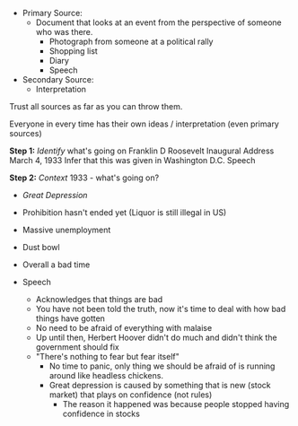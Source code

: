 - Primary Source:
	- Document that looks at an event from the perspective of someone who was there. 
		- Photograph from someone at a political rally
		- Shopping list
		- Diary
		- Speech
- Secondary Source:
	- Interpretation

Trust all sources as far as you can throw them.

Everyone in every time has their own ideas / interpretation (even primary sources)

**Step 1:** *Identify* what's going on
Franklin D Roosevelt Inaugural Address
March 4, 1933
Infer that this was given in Washington D.C.
Speech

**Step 2:** *Context*
1933 - what's going on?
- *Great Depression*
- Prohibition hasn't ended yet (Liquor is still illegal in US)
- Massive unemployment
- Dust bowl
- Overall a bad time

- Speech
	- Acknowledges that things are bad
	- You have not been told the truth, now it's time to deal with how bad things have gotten
	- No need to be afraid of everything with malaise
	- Up until then, Herbert Hoover didn't do much and didn't think the government should fix
	- "There's nothing to fear but fear itself"
		- No time to panic, only thing we should be afraid of is running around like headless chickens.
		- Great depression is caused by something that is new (stock market) that plays on confidence (not rules)
			- The reason it happened was because people stopped having confidence in stocks
